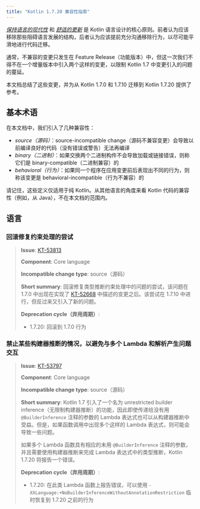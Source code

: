 ```yaml
---
title: "Kotlin 1.7.20 兼容性指南"
---
```

_[保持语言的现代性](kotlin-evolution-principles)_ 和 _[舒适的更新](kotlin-evolution-principles)_ 是 Kotlin 语言设计的核心原则。前者认为应该移除那些阻碍语言发展的结构，后者认为应该提前充分沟通移除行为，以尽可能平滑地进行代码迁移。

通常，不兼容的变更只发生在 Feature Release（功能版本）中，但这一次我们不得不在一个增量版本中引入两个这样的变更，以限制 Kotlin 1.7 中变更引入的问题的蔓延。

本文档总结了这些变更，并为从 Kotlin 1.7.0 和 1.7.10 迁移到 Kotlin 1.7.20 提供了参考。

## 基本术语

在本文档中，我们引入了几种兼容性：

- _source（源码）_：source-incompatible change（源码不兼容变更）会导致以前编译良好的代码（没有错误或警告）无法再编译
- _binary（二进制）_：如果交换两个二进制构件不会导致加载或链接错误，则称它们是 binary-compatible（二进制兼容）的
- _behavioral（行为）_：如果同一个程序在应用变更前后表现出不同的行为，则称该变更是 behavioral-incompatible（行为不兼容）的

请记住，这些定义仅适用于纯 Kotlin。从其他语言的角度来看 Kotlin 代码的兼容性（例如，从 Java），不在本文档的范围内。

## 语言

<!--
### Title

> **Issue**: [KT-NNNNN](https://youtrack.jetbrains.com/issue/KT-NNNNN)
>
> **Component**: Core language
>
> **Incompatible change type**: source
>
> **Short summary**:
>
> **Deprecation cycle**:
>
> - 1.5.20: warning
> - 1.7.0: report an error
-->

### 回滚修复约束处理的尝试

> **Issue**: [KT-53813](https://youtrack.jetbrains.com/issue/KT-53813)
>
> **Component**: Core language
>
> **Incompatible change type**: source（源码）
>
> **Short summary**: 回滚修复类型推断约束处理中的问题的尝试，该问题在 1.7.0 中出现在实现了 [KT-52668](https://youtrack.jetbrains.com/issue/KT-52668) 中描述的变更之后。该尝试在 1.7.10 中进行，但反过来又引入了新的问题。
>
> **Deprecation cycle（弃用周期）**:
>
> - 1.7.20: 回滚到 1.7.0 行为

### 禁止某些构建器推断的情况，以避免与多个 Lambda 和解析产生问题交互

> **Issue**: [KT-53797](https://youtrack.jetbrains.com/issue/KT-53797)
>
> **Component**: Core language
>
> **Incompatible change type**: source（源码）
>
> **Short summary**: Kotlin 1.7 引入了一个名为 unrestricted builder inference（无限制构建器推断）的功能，因此即使传递给没有用 `@BuilderInference` 注释的参数的 Lambda 表达式也可以从构建器推断中受益。但是，如果函数调用中出现多个这样的 Lambda 表达式，则可能会导致一些问题。
>
> 如果多个 Lambda 函数具有相应的未用 `@BuilderInference` 注释的参数，并且需要使用构建器推断来完成 Lambda 表达式中的类型推断，Kotlin 1.7.20 将报告一个错误。
>
> **Deprecation cycle（弃用周期）**:
>
> - 1.7.20: 在此类 Lambda 函数上报告错误，可以使用 `-XXLanguage:+NoBuilderInferenceWithoutAnnotationRestriction` 临时恢复到 1.7.20 之前的行为